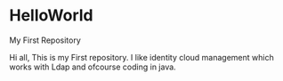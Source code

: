 # HelloWorld
My First Repository

Hi all,
This is my First repository. I like identity cloud management which works with Ldap and ofcourse coding in java.
